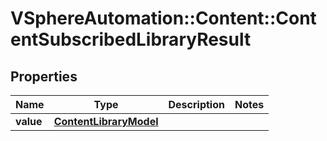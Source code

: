 # VSphereAutomation::Content::ContentSubscribedLibraryResult

## Properties
Name | Type | Description | Notes
------------ | ------------- | ------------- | -------------
**value** | [**ContentLibraryModel**](ContentLibraryModel.md) |  | 


